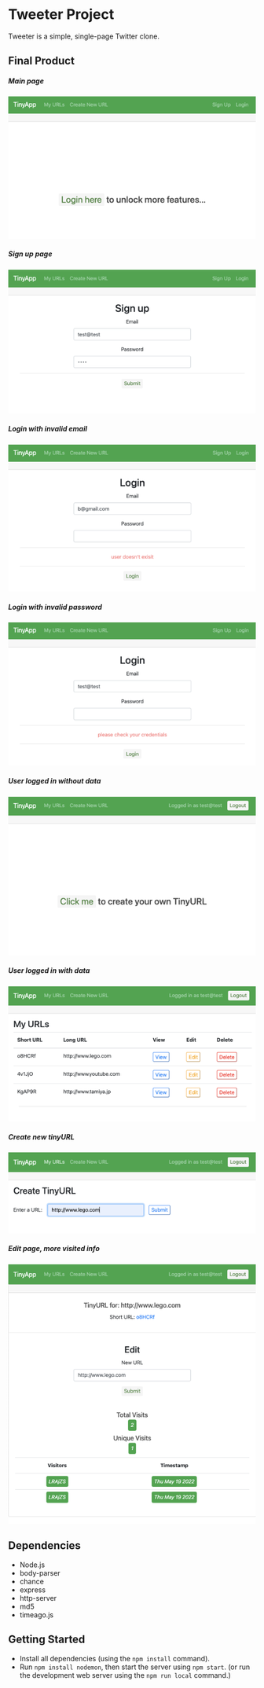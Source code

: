 # Tweeter Project

Tweeter is a simple, single-page Twitter clone.

## Final Product

##### Main page

!["Main page"](https://github.com/bopepsi/tiny-app/blob/master/docs/urls.png?raw=true)

##### Sign up page

!["Sign up page"](https://github.com/bopepsi/tiny-app/blob/master/docs/register.png?raw=true)

##### Login with invalid email

!["Login with invalid email"](https://github.com/bopepsi/tiny-app/blob/master/docs/login-wrong-email.png?raw=true)

##### Login with invalid password

!["Login with invalid password"](https://github.com/bopepsi/tiny-app/blob/master/docs/login-wrong-password.png?raw=true)

##### User logged in without data

!["User logged in without data"](https://github.com/bopepsi/tiny-app/blob/master/docs/urls-without-data.png?raw=true)

##### User logged in with data

!["User logged in with data"](https://github.com/bopepsi/tiny-app/blob/master/docs/urls-with-many-data.png?raw=true)

##### Create new tinyURL

!["Create new tinyURL"](https://github.com/bopepsi/tiny-app/blob/master/docs/urls-new.png?raw=true)

##### Edit page, more visited info

!["Edit page, more visited info"](https://github.com/bopepsi/tiny-app/blob/master/docs/urls-edit.png?raw=true)

## Dependencies

- Node.js
- body-parser
- chance
- express
- http-server
- md5
- timeago.js

## Getting Started

- Install all dependencies (using the `npm install` command).
- Run `npm install nodemon`, then start the server using `npm start`. (or run the development web server using the `npm run local` command.)
